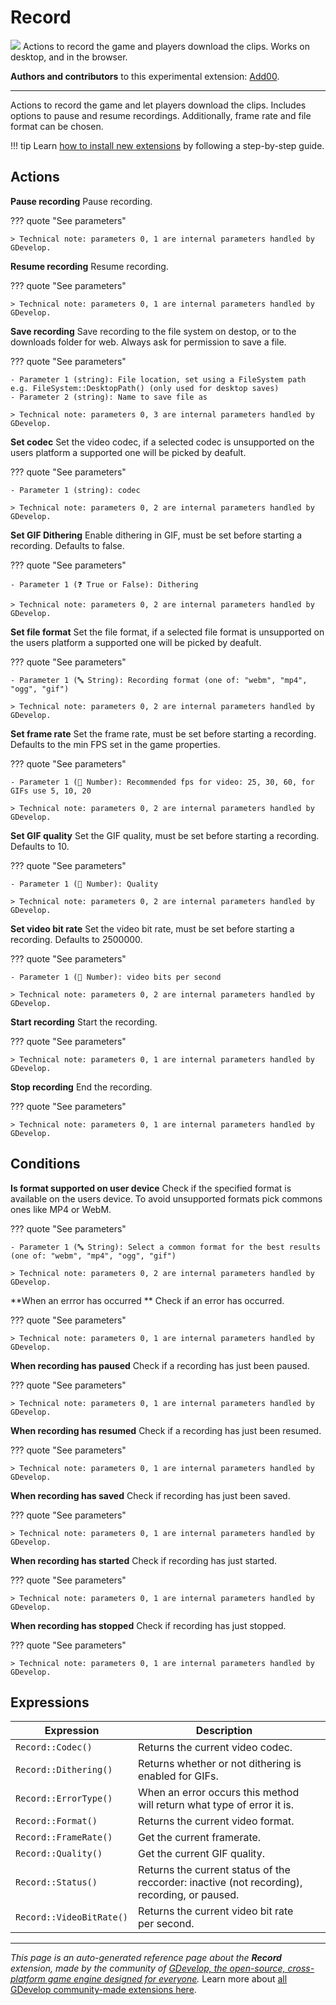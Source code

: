 # Record

<img src="https://resources.gdevelop-app.com/assets/Icons/video-vintage.svg" class="extension-icon"></img>
Actions to record the game and players download the clips. Works on desktop, and in the browser.

**Authors and contributors** to this experimental extension: [Add00](https://gd.games/Add00).

---

Actions to record the game and let players download the clips. Includes options to pause and resume recordings. Additionally, frame rate and file format can be chosen.

!!! tip
    Learn [how to install new extensions](/gdevelop5/extensions/search) by following a step-by-step guide.

## Actions

**Pause recording**
Pause recording.

??? quote "See parameters"



    > Technical note: parameters 0, 1 are internal parameters handled by GDevelop.

**Resume recording**
Resume recording.

??? quote "See parameters"



    > Technical note: parameters 0, 1 are internal parameters handled by GDevelop.

**Save recording**
Save recording to the file system on destop, or to the downloads folder for web. Always ask for permission to save a file.

??? quote "See parameters"

    - Parameter 1 (string): File location, set using a FileSystem path e.g. FileSystem::DesktopPath() (only used for desktop saves)
    - Parameter 2 (string): Name to save file as

    > Technical note: parameters 0, 3 are internal parameters handled by GDevelop.

**Set codec**
Set the video codec, if a selected codec is unsupported on the users platform a supported one will be picked by deafult.

??? quote "See parameters"

    - Parameter 1 (string): codec

    > Technical note: parameters 0, 2 are internal parameters handled by GDevelop.

**Set GIF Dithering**
Enable dithering in GIF, must be set before starting a recording. Defaults to false.

??? quote "See parameters"

    - Parameter 1 (❓ True or False): Dithering

    > Technical note: parameters 0, 2 are internal parameters handled by GDevelop.

**Set file format**
Set the file format, if a selected file format is unsupported on the users platform a supported one will be picked by deafult.

??? quote "See parameters"

    - Parameter 1 (🔤 String): Recording format (one of: "webm", "mp4", "ogg", "gif")

    > Technical note: parameters 0, 2 are internal parameters handled by GDevelop.

**Set frame rate**
Set the frame rate, must be set before starting a recording. Defaults to the min FPS set in the game properties.

??? quote "See parameters"

    - Parameter 1 (🔢 Number): Recommended fps for video: 25, 30, 60, for GIFs use 5, 10, 20

    > Technical note: parameters 0, 2 are internal parameters handled by GDevelop.

**Set GIF quality**
Set the GIF quality, must be set before starting a recording. Defaults to 10.

??? quote "See parameters"

    - Parameter 1 (🔢 Number): Quality

    > Technical note: parameters 0, 2 are internal parameters handled by GDevelop.

**Set video bit rate**
Set the video bit rate, must be set before starting a recording. Defaults to 2500000.

??? quote "See parameters"

    - Parameter 1 (🔢 Number): video bits per second

    > Technical note: parameters 0, 2 are internal parameters handled by GDevelop.

**Start recording**
Start the recording.

??? quote "See parameters"



    > Technical note: parameters 0, 1 are internal parameters handled by GDevelop.

**Stop recording**
End the recording.

??? quote "See parameters"



    > Technical note: parameters 0, 1 are internal parameters handled by GDevelop.

## Conditions

**Is format supported on user device**
Check if the specified format is available on the users device. To avoid unsupported formats pick commons ones like MP4 or WebM.

??? quote "See parameters"

    - Parameter 1 (🔤 String): Select a common format for the best results (one of: "webm", "mp4", "ogg", "gif")

    > Technical note: parameters 0, 2 are internal parameters handled by GDevelop.

**When an errror has occurred **
Check if an error has occurred.

??? quote "See parameters"



    > Technical note: parameters 0, 1 are internal parameters handled by GDevelop.

**When recording has paused**
Check if a recording has just been paused.

??? quote "See parameters"



    > Technical note: parameters 0, 1 are internal parameters handled by GDevelop.

**When recording has resumed**
Check if a recording has just been resumed.

??? quote "See parameters"



    > Technical note: parameters 0, 1 are internal parameters handled by GDevelop.

**When recording has saved**
Check if recording has just been saved.

??? quote "See parameters"



    > Technical note: parameters 0, 1 are internal parameters handled by GDevelop.

**When recording has started**
Check if recording has just started.

??? quote "See parameters"



    > Technical note: parameters 0, 1 are internal parameters handled by GDevelop.

**When recording has stopped**
Check if recording has just stopped.

??? quote "See parameters"



    > Technical note: parameters 0, 1 are internal parameters handled by GDevelop.

## Expressions

| Expression | Description |  |
|-----|-----|-----|
| `Record::Codec()` | Returns the current video codec. ||
| `Record::Dithering()` | Returns whether or not dithering is enabled for GIFs. ||
| `Record::ErrorType()` | When an error occurs this method will return what type of error it is. ||
| `Record::Format()` | Returns the current video format. ||
| `Record::FrameRate()` | Get the current framerate. ||
| `Record::Quality()` | Get the current GIF quality. ||
| `Record::Status()` | Returns the current status of the reccorder: inactive (not recording), recording, or paused. ||
| `Record::VideoBitRate()` | Returns the current video bit rate per second. ||


---

*This page is an auto-generated reference page about the **Record** extension, made by the community of [GDevelop, the open-source, cross-platform game engine designed for everyone](https://gdevelop.io/).* Learn more about [all GDevelop community-made extensions here](/gdevelop5/extensions).